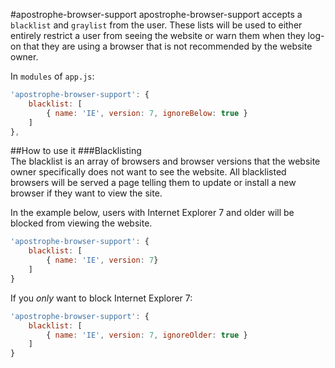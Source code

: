 #apostrophe-browser-support
apostrophe-browser-support accepts a `blacklist` and `graylist` from the user. These lists will be used to either entirely restrict a user from seeing the website or warn them when they log-on that they are using a browser that is not recommended by the website owner. 

In `modules` of `app.js`:
```javascript
'apostrophe-browser-support': {
	blacklist: [
		{ name: 'IE', version: 7, ignoreBelow: true }
	]
},
```


##How to use it
###Blacklisting  
The blacklist is an array of browsers and browser versions that the website owner specifically does not want to see the website. All blacklisted browsers will be served a page telling them to update or install a new browser if they want to view the site. 

In the example below, users with Internet Explorer 7 and older will be blocked from viewing the website. 
```javascript
'apostrophe-browser-support': {
	blacklist: [
		{ name: 'IE', version: 7}
	]
}
```
If you *only* want to block Internet Explorer 7:
```javascript
'apostrophe-browser-support': {
	blacklist: [
		{ name: 'IE', version: 7, ignoreOlder: true }
	]
}
```

